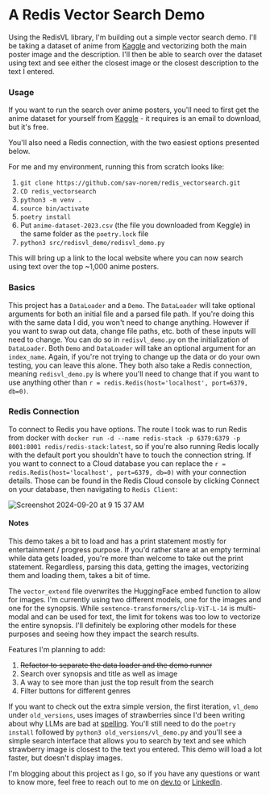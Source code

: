 # A Redis Vector Search Demo

Using the RedisVL library, I'm building out a simple vector search demo. I'll be taking a dataset of anime from [Kaggle](https://www.kaggle.com/code/yasminebenj/anime-reviews) and vectorizing both the main poster image and the description. I'll then be able to search over the dataset using text and see either the closest image or the closest description to the text I entered.

### Usage
If you want to run the search over anime posters, you'll need to first get the anime dataset for yourself from [Kaggle](https://www.kaggle.com/code/yasminebenj/anime-reviews) - it requires is an email to download, but it's free.

You'll also need a Redis connection, with the two easiest options presented below.

For me and my environment, running this from scratch looks like:
1. `git clone https://github.com/sav-norem/redis_vectorsearch.git`
2. `CD redis_vectorsearch`
3. `python3 -m venv .`
4. `source bin/activate`
5. `poetry install`
6. Put `anime-dataset-2023.csv` (the file you downloaded from Keggle) in the same folder as the `poetry.lock` file
7. `python3 src/redisvl_demo/redisvl_demo.py`

This will bring up a link to the local website where you can now search using text over the top ~1,000 anime posters.


### Basics
This project has a `DataLoader` and a `Demo`. The `DataLoader` will take optional arguments for both an initial file and a parsed file path. If you're doing this with the same data I did, you won't need to change anything. However if you want to swap out data, change file paths, etc. both of these inputs will need to change. You can do so in `redisvl_demo.py` on the initialization of `DataLoader`. Both `Demo` and `DataLoader` will take an optional argument for an `index_name`. Again, if you're not trying to change up the data or do your own testing, you can leave this alone. They both also take a Redis connection, meaning `redisvl_demo.py` is where you'll need to change that if you want to use anything other than `r = redis.Redis(host='localhost', port=6379, db=0)`.


### Redis Connection
To connect to Redis you have options. The route I took was to run Redis from docker with `docker run -d --name redis-stack -p 6379:6379 -p 8001:8001 redis/redis-stack:latest`, so if you're also running Redis locally with the default port you shouldn't have to touch the connection string. If you want to connect to a Cloud database you can replace the `r = redis.Redis(host='localhost', port=6379, db=0)` with your connection details. Those can be found in the Redis Cloud console by clicking Connect on your database, then navigating to `Redis Client`:

![Screenshot 2024-09-20 at 9 15 37 AM](https://github.com/user-attachments/assets/b78d4b83-5aad-4881-989b-de42dd7e5347)

#### Notes
This demo takes a bit to load and has a print statement mostly for entertainment / progress purpose. If you'd rather stare at an empty terminal while data gets loaded, you're more than welcome to take out the print statement. Regardless, parsing this data, getting the images, vectorizing them and loading them, takes a bit of time.

The `vector_extend` file overwrites the HuggingFace embed function to allow for images. I'm currently using two different models, one for the images and one for the synopsis. While `sentence-transformers/clip-ViT-L-14` is multi-modal and can be used for text, the limit for tokens was too low to vectorize the entire synopsis. I'll definitely be exploring other models for these purposes and seeing how they impact the search results.

Features I'm planning to add:
1. ~~Refactor to separate the data loader and the demo runner~~
2. Search over synopsis and title as well as image
3. A way to see more than just the top result from the search
4. Filter buttons for different genres

If you want to check out the extra simple version, the first iteration, `vl_demo` under `old_versions`, uses images of strawberries since I'd been writing about why LLMs are bad at [spelling](https://dev.to/savannah_norem/how-many-rs-are-in-strawberry-and-do-llms-know-how-to-spell-2513). You'll still need to do the `poetry install` followed by `python3 old_versions/vl_demo.py` and you'll see a simple search interface that allows you to search by text and see which strawberry image is closest to the text you entered. This demo will load a lot faster, but doesn't display images.

I'm blogging about this project as I go, so if you have any questions or want to know more, feel free to reach out to me on [dev.to](https://dev.to/savannah_norem) or [LinkedIn](https://www.linkedin.com/in/savannah-norem/).
